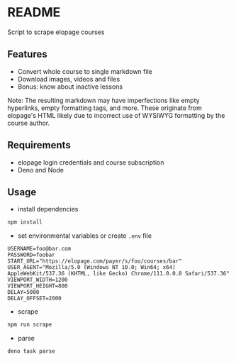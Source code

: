 # README

Script to scrape elopage courses



## Features

- Convert whole course to single markdown file
- Download images, videos and files
- Bonus: know about inactive lessons

Note: The resulting markdown may have imperfections like empty hyperlinks, empty formatting tags, and more. These originate from elopage's HTML likely due to incorrect use of WYSIWYG formatting by the course author.



## Requirements

- elopage login credentials and course subscription
- Deno and Node



## Usage

- install dependencies

```sh
npm install
```

- set environmental variables or create `.env` file

```
USERNAME=foo@bar.com
PASSWORD=foobar
START_URL="https://elopage.com/payer/s/foo/courses/bar"
USER_AGENT="Mozilla/5.0 (Windows NT 10.0; Win64; x64) AppleWebKit/537.36 (KHTML, like Gecko) Chrome/111.0.0.0 Safari/537.36"
VIEWPORT_WIDTH=1200
VIEWPORT_HEIGHT=800
DELAY=5000
DELAY_OFFSET=2000
```

- scrape

```sh
npm run scrape
```

- parse

```sh
deno task parse
```
